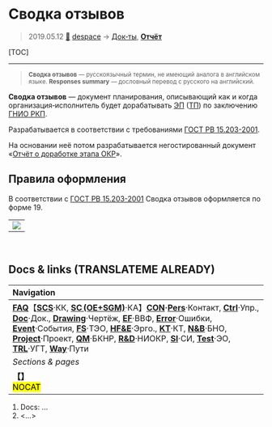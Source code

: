 # Сводка отзывов
> 2019.05.12 [🚀](../index/index.md) [despace](index.md) → [Док‑ты](doc.md), **[Отчёт](report.md)**

[TOC]

---

> <small>**Сводка отзывов** — русскоязычный термин, не имеющий аналога в английском языке. **Responses summary** — дословный перевод с русского на английский.</small>

**Сводка отзывов** — документ планирования, описывающий как и когда организация‑исполнитель будет дорабатывать [ЭП](rnd_ep.md) ([ТП](rnd_tp.md)) по заключению [ГНИО РКП](hrorsi.md).

Разрабатывается в соответствии с требованиями [ГОСТ РВ 15.203-2001](гост_15_203.md).

На основании неё потом разрабатывается негостированный документ «[Отчёт о доработке этапа ОКР](report_rnd_pc.md)».



## Правила оформления
В соответствии с [ГОСТ РВ 15.203-2001](гост_15_203.md) Сводка отзывов оформляется по форме 19.

| |
|:-|
|[![](f/doc/svodka_otzyvov_1_thumb.webp)](f/doc/svodka_otzyvov_1.webp)|




<p style="page-break-after:always"> </p>

## Docs & links (TRANSLATEME ALREADY)
|Navigation|
|:-|
|**[FAQ](faq.md)**【**[SCS](scs.md)**·КК, **[SC (OE+SGM)](sc.md)**·КА】**[CON](contact.md)·[Pers](person.md)**·Контакт, **[Ctrl](control.md)**·Упр., **[Doc](doc.md)**·Док., **[Drawing](drawing.md)**·Чертёж, **[EF](ef.md)**·ВВФ, **[Error](error.md)**·Ошибки, **[Event](event.md)**·События, **[FS](fs.md)**·ТЭО, **[HF&E](hfe.md)**·Эрго., **[KT](kt.md)**·КТ, **[N&B](nnb.md)**·БНО, **[Project](project.md)**·Проект, **[QM](qm.md)**·БКНР, **[R&D](rnd.md)**·НИОКР, **[SI](si.md)**·СИ, **[Test](test.md)**·ЭО, **[TRL](trl.md)**·УГТ, **[Way](way.md)**·Пути|
|*Sections & pages*|
|**【[](.md)】**<br> <mark>NOCAT</mark>|

   1. Docs: …
   1. <…>
